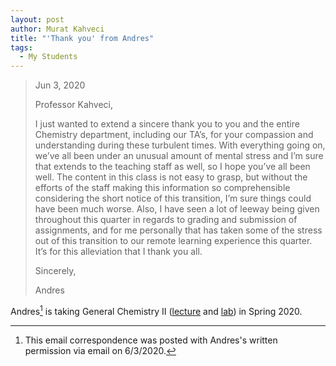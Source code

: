 ```yaml
---
layout: post
author: Murat Kahveci
title: "'Thank you' from Andres"
tags: 
  - My Students
---
```


> Jun 3, 2020
>
> Professor Kahveci,
>
> I just wanted to extend a sincere thank you to you and the entire Chemistry department, including our TA’s, for your compassion and understanding during these turbulent times. With everything going on, we’ve all been under an unusual amount of mental stress and I’m sure that extends to the teaching staff as well, so I hope you’ve all been well. The content in this class is not easy to grasp, but without the efforts of the staff making this information so comprehensible considering the short notice of this transition, I’m sure things could have been much worse. Also, I have seen a lot of leeway being given throughout this quarter in regards to grading and submission of assignments, and for me personally that has taken some of the stress out of this transition to our remote learning experience this quarter. It’s for this alleviation that I thank you all.
>
> Sincerely, 
>
> Andres

Andres[^1] is taking General Chemistry II ([lecture](/apl) and [lab](/osy)) in Spring 2020. 

[^1]: This email correspondence was posted with Andres's written permission via email on 6/3/2020.